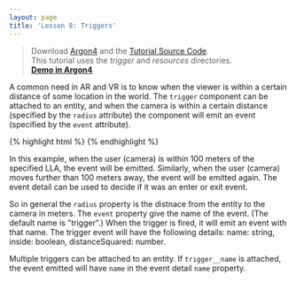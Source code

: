 ```yaml
---
layout: page
title: 'Lesson 8: Triggers'
---
```

> Download [Argon4](http://argonjs.io/argon-app) and the [Tutorial Source Code](https://github.com/argonjs/design-aids/tree/gh-pages/code). <br> This tutorial uses the *trigger* and *resources* directories.<br> **[Demo in Argon4](https://github.com/argonjs/design-aids/tree/gh-pages/code/trigger/)**

A common need in AR and VR is to know when the viewer is within a certain distance of some location in the world. The `trigger` component can be attached to an entity, and when the camera is within a certain distance (specified by the `radius` attribute) the component will emit an event (specified by the `event` attribute).

{% highlight html %}
    <ar-scene>
      <ar-geopose id="GT" lla=" -84.398881 33.778463" userotation="false" trigger="radius:100;event:nearGT"> 
         <a-entity billboard fixedsize="20">
           <a-plane rotation="0 90 0" width="2.9" height="4" src="#buzzpin" transparent="true"></a-plane>
           <a-entity css-object="div: #mydiv" scale="0.02 0.02 0.02" position="0 4 0"></a-entity>
        </a-entity>
      </ar-geopose>
    </ar-scene>
{% endhighlight %}

In this example, when the user (camera) is within 100 meters of the specified LLA, the event will be emitted.  Similarly, when the user (camera) moves further than 100 meters away, the event will be emitted again.  The event detail can be used to decide if it was an enter or exit event.

So in general the `radius` property is the distnace from the entity to the camera in meters. The `event` property give the name of the event. (The default name is "trigger".) When the trigger is fired, it will emit an event with that name. The trigger event will have the following details: name: string, inside: boolean, distanceSquared: number.

Multiple triggers can be attached to an entity.  If `trigger__name` is attached, the event emitted will have `name` in the event detail `name` property.

